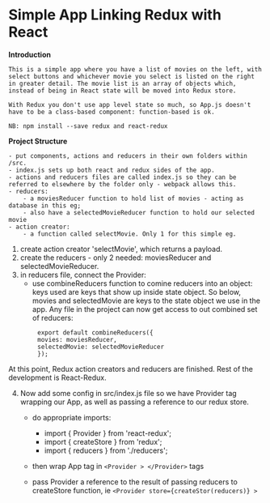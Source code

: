 # **Simple App Linking Redux with React**

**Introduction**

    This is a simple app where you have a list of movies on the left, with select buttons and whichever movie you select is listed on the right in greater detail. The movie list is an array of objects which, instead of being in React state will be moved into Redux store.

    With Redux you don't use app level state so much, so App.js doesn't have to be a class-based component: function-based is ok.

    NB: npm install --save redux and react-redux

**Project Structure**

    - put components, actions and reducers in their own folders within /src.
    - index.js sets up both react and redux sides of the app.
    - actions and reducers files are called index.js so they can be referred to elsewhere by the folder only - webpack allows this.
    - reducers:
        - a moviesReducer function to hold list of movies - acting as database in this eg;
        - also have a selectedMovieReducer function to hold our selected movie
    - action creator:
        - a function called selectMovie. Only 1 for this simple eg.

1. create action creator 'selectMovie', which returns a payload.
2. create the reducers - only 2 needed: moviesReducer and selectedMovieReducer.
3. in reducers file, connect the Provider:
   - use combineReducers function to comine reducers into an object:
     keys used are keys that show up inside state object. So below, movies and selectedMovie are keys to the state object we use in the app. Any file in the project can now get access to out combined set of reducers:

```
        export default combineReducers({
        movies: moviesReducer,
        selectedMovie: selectedMovieReducer
        });

```

At this point, Redux action creators and reducers are finished. Rest of the development is React-Redux.

4. Now add some config in src/index.js file so we have Provider tag wrapping our App, as well as passing a reference to our redux store.

   - do appropriate imports:

     - import { Provider } from 'react-redux';
     - import { createStore } from 'redux';
     - import { reducers } from './reducers';

   - then wrap App tag in `<Provider > </Provider>` tags
   - pass Provider a reference to the result of passing reducers to createStore function, ie `<Provider store={createStor(reducers)} >`
